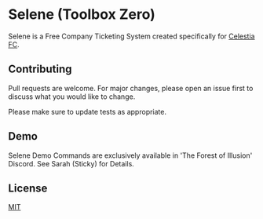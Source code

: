 # Selene (Toolbox Zero)

Selene is a Free Company Ticketing System created specifically for [Celestia FC](https://celestiaxiv.com).

## Contributing
Pull requests are welcome. For major changes, please open an issue first to discuss what you would like to change.

Please make sure to update tests as appropriate.

## Demo

Selene Demo Commands are exclusively available in 'The Forest of Illusion' Discord. See Sarah (Sticky) for Details.

## License
[MIT](https://choosealicense.com/licenses/mit/)
